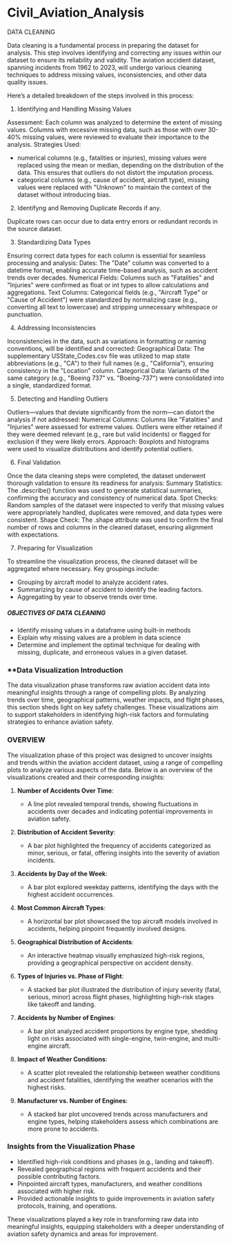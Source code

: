# Civil_Aviation_Analysis


DATA CLEANING

Data cleaning is a fundamental process in preparing the dataset for analysis. 
This step involves identifying and correcting any issues within our dataset to ensure its reliability and validity. The aviation accident dataset, spanning incidents from 1962 to 2023, will undergo various cleaning techniques to address missing values, inconsistencies, and other data quality issues.

Here’s a detailed breakdown of the steps involved in this process:

1. Identifying and Handling Missing Values

Assessment: Each column was analyzed to determine the extent of missing values. Columns with excessive missing data, such as those with over 30-40% missing values, were reviewed to evaluate their importance to the analysis.
Strategies Used:
- numerical columns (e.g., fatalities or injuries), missing values were replaced using the mean or median, depending on the distribution of the data. This ensures that outliers do not distort the imputation process.
- categorical columns (e.g., cause of accident, aircraft type), missing values were replaced with "Unknown" to maintain the context of the dataset without introducing bias.

2. Identifyng and Removing Duplicate Records if any.

Duplicate rows can occur due to data entry errors or redundant records in the source dataset. 

3. Standardizing Data Types

Ensuring correct data types for each column is essential for seamless processing and analysis:
Dates: The "Date" column was converted to a datetime format, enabling accurate time-based analysis, such as accident trends over decades.
Numerical Fields: Columns such as "Fatalities" and "Injuries" were confirmed as float or int types to allow calculations and aggregations.
Text Columns: Categorical fields (e.g., "Aircraft Type" or "Cause of Accident") were standardized by normalizing case (e.g., converting all text to lowercase) and stripping unnecessary whitespace or punctuation.

4. Addressing Inconsistencies

Inconsistencies in the data, such as variations in formatting or naming conventions, will be identified and corrected:
Geographical Data: The supplementary USState_Codes.csv file was utilized to map state abbreviations (e.g., "CA") to their full names (e.g., "California"), ensuring consistency in the "Location" column.
Categorical Data: Variants of the same category (e.g., "Boeing 737" vs. "Boeing-737") were consolidated into a single, standardized format.

5. Detecting and Handling Outliers

Outliers—values that deviate significantly from the norm—can distort the analysis if not addressed:
Numerical Columns: Columns like "Fatalities" and "Injuries" were assessed for extreme values. Outliers were either retained if they were deemed relevant (e.g., rare but valid incidents) or flagged for exclusion if they were likely errors.
Approach: Boxplots and histograms were used to visualize distributions and identify potential outliers.

6. Final Validation

Once the data cleaning steps were completed, the dataset underwent thorough validation to ensure its readiness for analysis:
Summary Statistics: The .describe() function was used to generate statistical summaries, confirming the accuracy and consistency of numerical data.
Spot Checks: Random samples of the dataset were inspected to verify that missing values were appropriately handled, duplicates were removed, and data types were consistent.
Shape Check: The .shape attribute was used to confirm the final number of rows and columns in the cleaned dataset, ensuring alignment with expectations.

7. Preparing for Visualization

To streamline the visualization process, the cleaned dataset will be aggregated where necessary.
Key groupings include:
- Grouping by aircraft model to analyze accident rates.
- Summarizing by cause of accident to identify the leading factors.
- Aggregating by year to observe trends over time.

##### OBJECTIVES OF DATA CLEANING 

- Identify missing values in a dataframe using built-in methods
- Explain why missing values are a problem in data science
- Determine and implement the optimal technique for dealing with missing, duplicate, and erroneous values in a given dataset.

### **Data Visualization Introduction 

The data visualization phase transforms raw aviation accident data into meaningful insights through a range of compelling plots. By analyzing trends over time, geographical patterns, weather impacts, and flight phases, this section sheds light on key safety challenges. These visualizations aim to support stakeholders in identifying high-risk factors and formulating strategies to enhance aviation safety.

### **OVERVIEW**

The visualization phase of this project was designed to uncover insights and trends within the aviation accident dataset, using a range of compelling plots to analyze various aspects of the data. Below is an overview of the visualizations created and their corresponding insights:

1. **Number of Accidents Over Time**:
   - A line plot revealed temporal trends, showing fluctuations in accidents over decades and indicating potential improvements in aviation safety.

2. **Distribution of Accident Severity**:
   - A bar plot highlighted the frequency of accidents categorized as minor, serious, or fatal, offering insights into the severity of aviation incidents.

3. **Accidents by Day of the Week**:
   - A bar plot explored weekday patterns, identifying the days with the highest accident occurrences.

4. **Most Common Aircraft Types**:
   - A horizontal bar plot showcased the top aircraft models involved in accidents, helping pinpoint frequently involved designs.

5. **Geographical Distribution of Accidents**:
   - An interactive heatmap visually emphasized high-risk regions, providing a geographical perspective on accident density.

6. **Types of Injuries vs. Phase of Flight**:
    - A stacked bar plot illustrated the distribution of injury severity (fatal, serious, minor) across flight phases, highlighting high-risk stages like takeoff and landing.

7. **Accidents by Number of Engines**:
   - A bar plot analyzed accident proportions by engine type, shedding light on risks associated with single-engine, twin-engine, and multi-engine aircraft.

8. **Impact of Weather Conditions**:
   - A scatter plot revealed the relationship between weather conditions and accident fatalities, identifying the weather scenarios with the highest risks.

9. **Manufacturer vs. Number of Engines**:
   - A stacked bar plot uncovered trends across manufacturers and engine types, helping stakeholders assess which combinations are more prone to accidents.


### **Insights from the Visualization Phase**
- Identified high-risk conditions and phases (e.g., landing and takeoff).
- Revealed geographical regions with frequent accidents and their possible contributing factors.
- Pinpointed aircraft types, manufacturers, and weather conditions associated with higher risk.
- Provided actionable insights to guide improvements in aviation safety protocols, training, and operations.

These visualizations played a key role in transforming raw data into meaningful insights, equipping stakeholders with a deeper understanding of aviation safety dynamics and areas for improvement.

